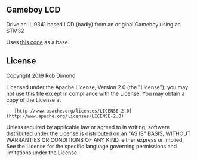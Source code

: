 ## Gameboy LCD

Drive an ILI9341 based LCD (badly) from an original Gameboy using an STM32

Uses [this code](https://bitbucket.org/dimtass/stm32f103-ili9341-dma/src/master/) as a base.

## License

Copyright 2019 Rob Dimond

Licensed under the Apache License, Version 2.0 (the "License");
you may not use this file except in compliance with the License.
You may obtain a copy of the License at

       [http://www.apache.org/licenses/LICENSE-2.0](http://www.apache.org/licenses/LICENSE-2.0)

Unless required by applicable law or agreed to in writing, software
distributed under the License is distributed on an "AS IS" BASIS,
WITHOUT WARRANTIES OR CONDITIONS OF ANY KIND, either express or implied.
See the License for the specific language governing permissions and
limitations under the License.
